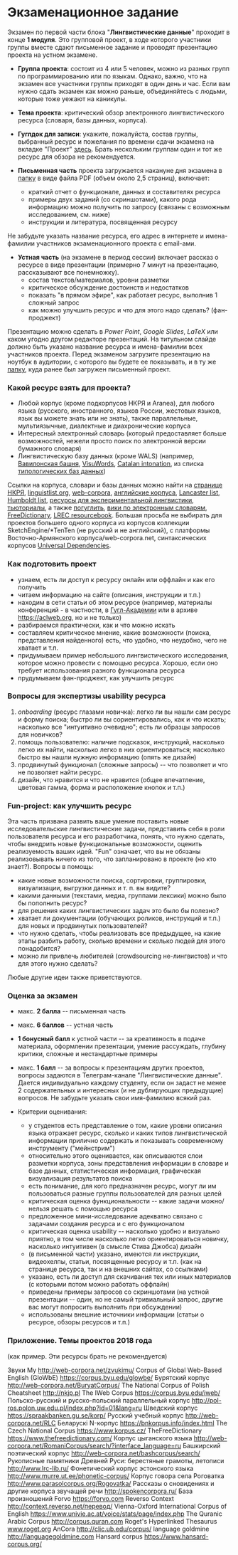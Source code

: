 # Экзаменационное задание

Экзамен по первой части блока "__Лингвистические данные__" проходит в конце __1 модуля__. Это групповой проект, в ходе которого участники группы вместе сдают письменное задание и проводят презентацию проекта на устном экзамене.

* __Группа проекта__: состоит из 4 или 5 человек, можно из разных групп по программированию или по языкам. Однако, важно, что на экзамен все участники группы приходят в один день и час. Если вам нужно сдать экзамен как можно раньше, объединяйтесь с людьми, которые тоже уежают на каникулы.

* __Тема проекта__: критический обзор электронного лингвистического ресурса (словаря, базы данных, корпуса). 

* __Гуглдок для записи__: укажите, пожалуйста, состав группы, выбранный ресурс и пожелания по времени сдачи экзамена на вкладке "Проект" [здесь](https://docs.google.com/spreadsheets/d/1IYk0aGugmV9Vj7iKkZC1m61Gve9sHF-ez-0IBe3SQ-w/edit?usp=sharing). Брать нескольким группам один и тот же ресурс для обзора не рекомендуется.

* __Письменная часть__ проекта загружается накануне дня экзамена в [папку](https://drive.google.com/drive/folders/1fPED_9iUmq1aLDft5VynXpWzaunZKtTN?usp=sharing) в виде файла PDF (объем около 2,5 страниц), включает: 

  * краткий отчет о функционале, данных и составителях ресурса  
  * примеры двух заданий (со скриншотами), какого рода информацию можно получить по запросу (связаны с возможным исследованием, см. ниже)  
  * инструкции и литература, посвященная ресурсу   

Не забудьте указать название ресурса, его адрес в интернете и имена-фамилии участников экзаменационного проекта с email-ами.

* __Устная часть__ (на экзамене в период сессии) включает рассказ о ресурсе в виде презентации (примерно 7 минут на презентацию, рассказывают все понемножку).  
  * состав текстов/материалов, уровни разметки  
  * критическое обсуждение достоинств и недостатков
  * показать "в прямом эфире", как работает ресурс, выполнив 1 сложный запрос
  * как можно улучшить ресурс и что для этого надо сделать? (фан-проджект)   

Презентацию можно сделать в _Power Point_, _Google Slides_, _LaTeX_ или каком угодно другом редакторе презентаций. На титульном слайде должно быть указано название ресурса и имена-фамилии всех участников проекта. Перед экзаменом загрузите презентацию на ноутбук в аудитории, с которого вы будете ее показывать, и в ту же [папку](https://drive.google.com/drive/folders/1fPED_9iUmq1aLDft5VynXpWzaunZKtTN?usp=sharing), куда ранее был загружен письменный проект.


### Какой ресурс взять для проекта?

* Любой корпус (кроме подкорпусов НКРЯ и Aranea), для любого языка (русского, иностранного, языков России, жестовых языков, язык вы можете знать или не знать), также параллельные, мультиязычные, диалектные и диахронические корпуса
* Интересный электронный словарь (который предоставляет больше возможностей, нежели просто поиск по электронной версии бумажного словаря)
* Лингвистическую базу данных (кроме WALS) (например, [Вавилонская башня](http://starling.rinet.ru/cgi-bin/main.cgi?flags=wygnnnl), [VisuWords](https://visuwords.com/), [Catalan intonation](http://prosodia.upf.edu/cat_tobi/en/labeling_system/tonal_representation/pitch_accents/Hs.html), из списка [типологических баз данных](http://www.linguistic-typology.org/resources.html))

Ссылки на корпуса, словари и базы данных можно найти на [странице НКРЯ](http://ruscorpora.ru/corpora-other.html), [linguistlist.org](http://linguistlist.org/sp/GetWRListings.cfm?wrtypeid=1), [web-corpora](http://web-corpora.net/), [английские корпуса](http://www.helsinki.fi/varieng/CoRD/corpora/index.html), [Lancaster list](http://www.lancaster.ac.uk/fass/projects/corpus/cbls/corpora.asp), [Humboldt list](https://www.linguistik.hu-berlin.de/en/institut-en/professuren-en/korpuslinguistik/links-en/korpora_links), [ресурсы для экспериментальной лингвистики](https://experimentalfieldlinguistics.wordpress.com/experimental-materials/lexical_databases/), [тьюториалы](https://plus.google.com/communities/101266284417587206243/stream/7e7c82fd-11ed-4a7c-aa57-d582515e8837), а также [погуглить](http://lmgtfy.com/?q=%D0%BB%D0%B8%D0%BD%D0%B3%D0%B2%D0%B8%D1%81%D1%82%D0%B8%D1%87%D0%B5%D1%81%D0%BA%D0%B8%D0%B5+%D1%80%D0%B5%D1%81%D1%83%D1%80%D1%81%D1%8B), [вики по электронным словарям](https://en.wikipedia.org/wiki/List_of_online_dictionaries), [FreeDictionary](http://www.thefreedictionary.com/), [LREC resourcebook](http://www.resourcebook.eu/). Большая просьба не выбирать для проектов большего одного корпуса из корпусов коллекции SketchEngine/*TenTen (не русский и не английский), с платформы Восточно-Армянского корпуса/web-corpora.net, синтаксических корпусов [Universal Dependencies](http://match.grew.fr/#).


### Как подготовить проект

* узнаем, есть ли доступ к ресурсу онлайн или оффлайн и как его получить
* читаем информацию на сайте (описания, инструкции и т.п.)
* находим в сети статьи об этом ресурсе (например, материалы конференций - в частности, в [Гугл-Академии](https://scholar.google.ru/) или в архиве <https://aclweb.org>, но и не только)
* разбираемся практически, как и что можно искать
* составляем критическое мнение, какие возможности (поиска, представления найденного) есть, что удобно, что неудобно, чего не хватает и т.п.  
* придумываем пример небольшого лингвистического исследования, которое можно провести с помощью ресурса. Хорошо, если оно требует использования разного функционала ресурса    
* прудумываем фан-проджект, как улучшить ресурс   


### Вопросы для экспертизы usability ресурса  

1. _onboarding_ (ресурс глазами новичка): легко ли вы нашли сам ресурс и форму поиска; быстро ли вы сориентировались, как и что искать; насколько все "интуитивно очевидно"; есть ли образцы запросов для новичков?
2. помощь пользователю: наличие подсказок, инструкций, насколько легко их найти, насколько легко в них ориентироваться; насколько быстро вы нашли нужную информацию (опять же дизайн)
3. продвинутый функционал (сложные запросы) -- что позволяет и что не позволяет найти ресурс.
4. дизайн, что нравится и что не нравится (общее впечатление, цветовая гамма, форма и расположение кнопок и т.п.)


### Fun-project: как улучшить ресурс  

Эта часть призвана развить ваше умение поставить новые исследовательские лингвистические задачи, представить себя в роли пользователя ресурса и его разработчика, понять, что нужно сделать, чтобы внедрить новые функциональные возможности, оценить реализуемость ваших идей. "Fun" означает, что вы не обязаны реализовывать ничего из того, что запланировано в проекте (но кто знает?). Вопросы в помощь:  

* какие новые возможности поиска, сортировки, группировки, визуализации, выгрузки данных и т. п. вы видите?    
* какими данными (текстами, медиа, группами лексики) можно было бы пополнить ресурс?  
* для решения каких лингвистических задач это было бы полезно?  
* хватает ли документации (обучающих роликов, инструкций и т.п.) для новых и продвинутых пользователей?  
* что нужно сделать, чтобы реализовать все предыдущее, на какие этапы разбить работу, сколько времени и сколько людей для этого понадобится?  
* можно ли привлечь любителей (crowdsourcing не-лингвистов) и что для этого нужно сделать?  

Любые другие идеи также приветствуются.  


### Оценка за экзамен

* макс. __2 балла__ -- письменная часть  
* макс. __6 баллов__ -- устная часть  
* __1 бонусный балл__ к устной части -- за креативность в подаче материала, оформлении презентации, умение рассуждать, глубину критики, сложные и нестандартные примеры
* макс. __1 балл__ -- за вопросы к презентациям других проектов, вопросы задаются в Телеграм-канале "Лингвистические данные". Дается индивидуально каждому студенту, если он задаст не менее 2 содержательных и интересных (и не дублирующих предыдущие) вопросов. Не забудьте указать свои имя-фамилию всякий раз.   

* Критерии оценивания:  
  * у студентов есть представление о том, какие уровни описания языка отражает ресурс, сколько и каких типов лингвистической информации прилично содержать и показывать современному инструменту ("мейнстрим")  
  * относительно этого оценивается, как описываются слои разметки корпуса, зоны представления информации в словаре и базе данных, статистическая информация, графическая визуализация результатов поиска  
  * есть понимание, для кого предназначен ресурс, могут ли им пользоваться разные группы пользователей для разных целей  
  * критическая оценка функциональности -- какие задачи можно/нельзя решать с помощью ресурса   
  * предложенное мини-исследование адекватно связано с задачами создания ресурса и с его функционалом    
  * критическая оценка usability -- насколько удобно и визуально приятно, в том числе насколько легко ориентироваться новичку, насколько интуитивен (в смысле Стива Джобса) дизайн
  * (в письменной части) указано, имеются ли инструкции, видеохелпы, статьи, посвященные ресурсу и т.п. (как на странице ресурса, так и на внешних сайтах, со ссылками)   
  * указано, есть ли доступ для скачивания тех или иных материалов (с которыми потом можно работать оффлайн)
  * приведены примеры запросов со скриншотами (на устной презентации -- один, но не самый тривиальный запрос, другие вас могут попросить выполнить при обсуждении)
  * использованы внешние источники информации (статьи о ресурсе, обзоры ресурсов и т.п.)

### Приложение. Темы проектов 2018 года
(как пример. Эти ресурсы брать не рекомендуется)

Звуки Му	http://web-corpora.net/zvukimu/
Corpus of Global Web-Based English (GloWbE) 	https://corpus.byu.edu/glowbe/
Бурятский корпус	http://web-corpora.net/BuryatCorpus/
The National Corpus of Polish Cheatsheet	http://nkjp.pl
The IWeb Corpus	https://corpus.byu.edu/iweb/
Польско-русский и русско-польский параллельный корпус	http://pol-ros.polon.uw.edu.pl/index.php?id=01&lang=ru
Шведский корпус	https://spraakbanken.gu.se/korp/
Русский учебный корпус	http://web-corpora.net/RLC
Беларускі N-корпус	https://bnkorpus.info/index.html
The Czech National Corpus	https://www.korpus.cz/
TheFreeDictionary	https://www.thefreedictionary.com/
Корпус цыганского языка	http://web-corpora.net/RomaniCorpus/search/?interface_language=ru
Башкирский поэтический корпус	http://web-corpora.net/bashcorpus/search/
Рукописные памятники Древней Руси: берестяные грамоты, летописи	http://www.lrc-lib.ru/
Фонетический корпус эстонского языка	http://www.murre.ut.ee/phonetic-corpus/
Корпус говора села Роговатка	http://www.parasolcorpus.org/Rogovatka/
Рассказы о сновидениях и другие корпуса звучащей речи	http://spokencorpora.ru/
База произношений Forvo	https://forvo.com
Reverso Context	http://context.reverso.net/перевод/
Vienna-Oxford International Corpus of English	https://www.univie.ac.at/voice/stats/page/index.php
The Quranic Arabic Corpus	http://corpus.quran.com
Roget's Hyperlinked Thesaurus	www.roget.org
AnCora	http://clic.ub.edu/corpus/
language goldmine	http://languagegoldmine.com
Hansard corpus	https://www.hansard-corpus.org/ 
